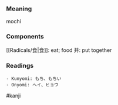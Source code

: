 ### Meaning

mochi

### Components

[[Radicals/食|食]]: eat; food 并: put together

### Readings

```
- Kunyomi: もち、もちい
- Onyomi: ヘイ、ヒョウ
```

#kanji